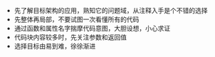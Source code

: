 * 先了解目标架构的应用，熟知它的问题域，从注释入手是个不错的选择
* 先整体再局部，不要试图一次看懂所有的代码
* 通过函数和属性名字揣摩代码意图，大胆设想，小心求证
* 代码块内容较多时，先关注参数和返回值
* 选择目标由易到难，徐徐渐进